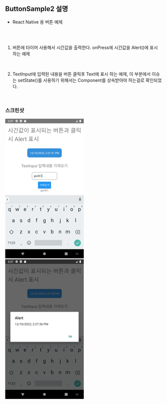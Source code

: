 ## ButtonSample2 설명

- React Native 용 버튼 예제

<br/>
<br/>

1. 버튼에 타이머 사용해서 시간값을 출력한다. onPress에 시간값을 Alert()에 표시 하는 예제
<br/>

2. TextInput에 입력된 내용을 버튼 클릭후 Text에 표시 하는 예제, 이 부분에서 이슈는 setState()를 사용하기 위해서는 Component를 상속받아야 하는걸로 확인되었다.
<br/>

### 스크린샷
<img src="./screenshot/001.png" width="50%" height="50%"/>
<img src="./screenshot/003.png" width="50%" height="50%"/>
